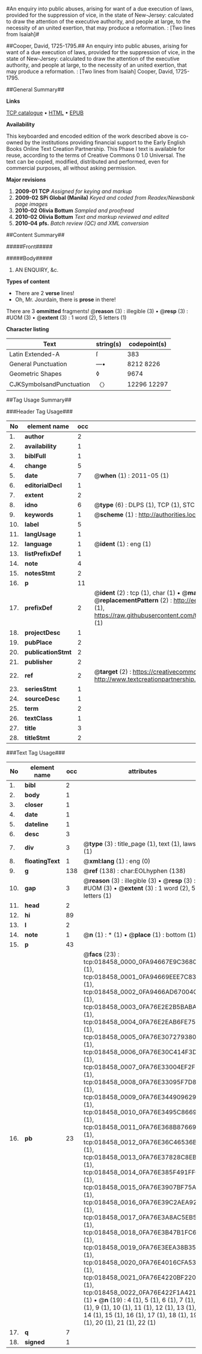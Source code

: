 #An enquiry into public abuses, arising for want of a due execution of laws, provided for the suppression of vice, in the state of New-Jersey: calculated to draw the attention of the executive authority, and people at large, to the necessity of an united exertion, that may produce a reformation. : [Two lines from Isaiah]#

##Cooper, David, 1725-1795.##
An enquiry into public abuses, arising for want of a due execution of laws, provided for the suppression of vice, in the state of New-Jersey: calculated to draw the attention of the executive authority, and people at large, to the necessity of an united exertion, that may produce a reformation. : [Two lines from Isaiah]
Cooper, David, 1725-1795.

##General Summary##

**Links**

[TCP catalogue](http://www.ota.ox.ac.uk/tcp/)  • 
[HTML](http://tei.it.ox.ac.uk/tcp/Texts-HTML/free/N14/N14560.html)  • 
[EPUB](http://tei.it.ox.ac.uk/tcp/Texts-EPUB/free/N14/N14560.epub)

**Availability**

This keyboarded and encoded edition of the
	       work described above is co-owned by the institutions
	       providing financial support to the Early English Books
	       Online Text Creation Partnership. This Phase I text is
	       available for reuse, according to the terms of Creative
	       Commons 0 1.0 Universal. The text can be copied,
	       modified, distributed and performed, even for
	       commercial purposes, all without asking permission.

**Major revisions**

1. __2009-01__ __TCP__ *Assigned for keying and markup*
1. __2009-02__ __SPi Global (Manila)__ *Keyed and coded from Readex/Newsbank page images*
1. __2010-02__ __Olivia Bottum__ *Sampled and proofread*
1. __2010-02__ __Olivia Bottum__ *Text and markup reviewed and edited*
1. __2010-04__ __pfs.__ *Batch review (QC) and XML conversion*

##Content Summary##

#####Front#####

#####Body#####

1. AN ENQUIRY, &c.

**Types of content**

  * There are 2 **verse** lines!
  * Oh, Mr. Jourdain, there is **prose** in there!

There are 3 **ommitted** fragments! 
 @__reason__ (3) : illegible (3)  •  @__resp__ (3) : #UOM (3)  •  @__extent__ (3) : 1 word (2), 5 letters (1)

**Character listing**


|Text|string(s)|codepoint(s)|
|---|---|---|
|Latin Extended-A|ſ|383|
|General Punctuation|—•|8212 8226|
|Geometric Shapes|◊|9674|
|CJKSymbolsandPunctuation|〈〉|12296 12297|

##Tag Usage Summary##

###Header Tag Usage###

|No|element name|occ|attributes|
|---|---|---|---|
|1.|__author__|2||
|2.|__availability__|1||
|3.|__biblFull__|1||
|4.|__change__|5||
|5.|__date__|7| @__when__ (1) : 2011-05 (1)|
|6.|__editorialDecl__|1||
|7.|__extent__|2||
|8.|__idno__|6| @__type__ (6) : DLPS (1), TCP (1), STC (1), NOTIS (1), IMAGE-SET (1), EVANS-CITATION (1)|
|9.|__keywords__|1| @__scheme__ (1) : http://authorities.loc.gov/ (1)|
|10.|__label__|5||
|11.|__langUsage__|1||
|12.|__language__|1| @__ident__ (1) : eng (1)|
|13.|__listPrefixDef__|1||
|14.|__note__|4||
|15.|__notesStmt__|2||
|16.|__p__|11||
|17.|__prefixDef__|2| @__ident__ (2) : tcp (1), char (1)  •  @__matchPattern__ (2) : ([0-9\-]+):([0-9IVX]+) (1), (.+) (1)  •  @__replacementPattern__ (2) : http://eebo.chadwyck.com/downloadtiff?vid=$1&page=$2 (1), https://raw.githubusercontent.com/textcreationpartnership/Texts/master/tcpchars.xml#$1 (1)|
|18.|__projectDesc__|1||
|19.|__pubPlace__|2||
|20.|__publicationStmt__|2||
|21.|__publisher__|2||
|22.|__ref__|2| @__target__ (2) : https://creativecommons.org/publicdomain/zero/1.0/ (1), http://www.textcreationpartnership.org/docs/. (1)|
|23.|__seriesStmt__|1||
|24.|__sourceDesc__|1||
|25.|__term__|2||
|26.|__textClass__|1||
|27.|__title__|3||
|28.|__titleStmt__|2||


###Text Tag Usage###

|No|element name|occ|attributes|
|---|---|---|---|
|1.|__bibl__|2||
|2.|__body__|1||
|3.|__closer__|1||
|4.|__date__|1||
|5.|__dateline__|1||
|6.|__desc__|3||
|7.|__div__|3| @__type__ (3) : title_page (1), text (1), laws (1)|
|8.|__floatingText__|1| @__xml:lang__ (1) : eng (0)|
|9.|__g__|138| @__ref__ (138) : char:EOLhyphen (138)|
|10.|__gap__|3| @__reason__ (3) : illegible (3)  •  @__resp__ (3) : #UOM (3)  •  @__extent__ (3) : 1 word (2), 5 letters (1)|
|11.|__head__|2||
|12.|__hi__|89||
|13.|__l__|2||
|14.|__note__|1| @__n__ (1) : * (1)  •  @__place__ (1) : bottom (1)|
|15.|__p__|43||
|16.|__pb__|23| @__facs__ (23) : tcp:018458_0000_0FA94667E9C36800 (1), tcp:018458_0001_0FA94669EEE7C830 (1), tcp:018458_0002_0FA9466AD67004C0 (1), tcp:018458_0003_0FA76E2E2B5BABA0 (1), tcp:018458_0004_0FA76E2EAB6FE750 (1), tcp:018458_0005_0FA76E3072793808 (1), tcp:018458_0006_0FA76E30C414F3D0 (1), tcp:018458_0007_0FA76E33004EF2F0 (1), tcp:018458_0008_0FA76E33095F7D88 (1), tcp:018458_0009_0FA76E3449096290 (1), tcp:018458_0010_0FA76E3495C86698 (1), tcp:018458_0011_0FA76E368B876698 (1), tcp:018458_0012_0FA76E36C46536B0 (1), tcp:018458_0013_0FA76E37828C8EB0 (1), tcp:018458_0014_0FA76E385F491FF0 (1), tcp:018458_0015_0FA76E3907BF75A0 (1), tcp:018458_0016_0FA76E39C2AEA928 (1), tcp:018458_0017_0FA76E3A8AC5EB58 (1), tcp:018458_0018_0FA76E3B47B1FC68 (1), tcp:018458_0019_0FA76E3EEA38B358 (1), tcp:018458_0020_0FA76E4016CFA538 (1), tcp:018458_0021_0FA76E4220BF2208 (1), tcp:018458_0022_0FA76E422F1A4210 (1)  •  @__n__ (19) : 4 (1), 5 (1), 6 (1), 7 (1), 8 (1), 9 (1), 10 (1), 11 (1), 12 (1), 13 (1), 14 (1), 15 (1), 16 (1), 17 (1), 18 (1), 19 (1), 20 (1), 21 (1), 22 (1)|
|17.|__q__|7||
|18.|__signed__|1||
